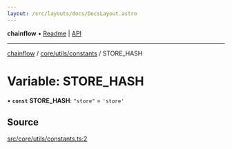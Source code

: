 ```yaml
---
layout: /src/layouts/docs/DocsLayout.astro
---
```


**chainflow** • [Readme](/docs/README) \| [API](/docs/modules)

***

[chainflow](/docs/README) / [core/utils/constants](/docs/core/utils/constants/README) / STORE\_HASH

# Variable: STORE\_HASH

• **`const`** **STORE\_HASH**: `"store"` = `'store'`

## Source

[src/core/utils/constants.ts:2](https://github.com/edwinlzs/chainflow/blob/99ff659/src/core/utils/constants.ts#L2)
